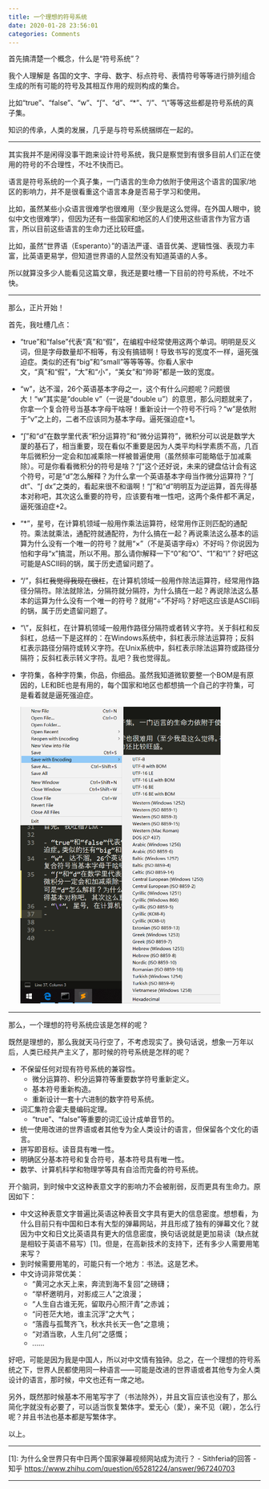 ```yaml
---
title: 一个理想的符号系统
date: 2020-01-28 23:56:01
categories: Comments
---
```


首先搞清楚一个概念，什么是“符号系统”？

我个人理解是 各国的文字、字母、数字、标点符号、表情符号等等进行排列组合生成的所有可能的符号及其相互作用的规则构成的集合。

比如“true”、“false”、“w”、“∫”、“d”、“\*”、“/”、“\\”等等这些都是符号系统的真子集。

知识的传承，人类的发展，几乎是与符号系统捆绑在一起的。

---

其实我并不是闲得没事干跑来设计符号系统，我只是察觉到有很多目前人们正在使用的符号的不合理性，不吐不快而已。

语言是符号系统的一个真子集，一门语言的生命力依附于使用这个语言的国家/地区的影响力，并不是很看重这个语言本身是否易于学习和使用。

比如，虽然某些小众语言很难学也很难用（至少我是这么觉得。在外国人眼中，貌似中文也很难学），但因为还有一些国家和地区的人们使用这些语言作为官方语言，所以目前这些语言的生命力还比较旺盛。

比如，虽然“世界语（Esperanto）”的语法严谨、语音优美、逻辑性强、表现力丰富，比英语更易学，但知道世界语的人显然没有知道英语的人多。

所以就算没多少人能看见这篇文章，我还是要吐槽一下目前的符号系统，不吐不快。

---

那么，正片开始！

首先，我吐槽几点：

- “true”和“false”代表“真”和“假”，在编程中经常使用这两个单词。明明是反义词，但是字母数量却不相等，有没有搞错啊！导致书写的宽度不一样，逼死强迫症。类似的还有“big”和“small”等等等等。你看人家中文，“真”和“假”，“大”和“小”，“美女”和“帅哥”都是一致的宽度。

- “w”，达不溜，26个英语基本字母之一，这个有什么问题呢？问题很大！“w”其实是“double v”（一说是“double u”）的意思，那么问题就来了，你拿一个复合符号当基本字母干啥呀！重新设计一个符号不行吗？“w”是依附于“v”之上的，二者不应该同为基本字母。逼死强迫症+1。

- “∫”和“d”在数学里代表“积分运算符”和“微分运算符”，微积分可以说是数学大厦的基石了，相当重要，现在看似不重要是因为人类平均科学素质不高，几百年后微积分一定会和加减乘除一样被普遍使用（虽然频率可能略低于加减乘除）。可是你看看微积分的符号是啥？“∫”这个还好说，未来的键盘估计会有这个符号，可是“d”怎么解释？为什么拿一个英语基本字母当作微分运算符？“∫ dt”、“∫ dx”之类的，看起来很不和谐啊！“∫”和“d”明明互为逆运算，首先得基本对称吧，其次这么重要的符号，应该要有唯一性吧，这两个条件都不满足，逼死强迫症+2。

- “\*”，星号，在计算机领域一般用作乘法运算符，经常用作正则匹配的通配符。乘法就乘法，通配符就通配符，为什么搞在一起？再说乘法这么基本的运算为什么没有一个唯一的符号？就用“×”（不是英语字母x）不好吗？你说因为怕和字母“x”搞混，所以不用。那么请你解释一下“0”和“O”、“1”和“l”？好吧这可能是ASCII码的锅，属于历史遗留问题了。

- “/”，斜杠~~我觉得我现在很杠~~，在计算机领域一般用作除法运算符，经常用作路径分隔符。除法就除法，分隔符就分隔符，为什么搞在一起？再说除法这么基本的运算为什么没有一个唯一的符号？就用“÷”不好吗？好吧这应该是ASCII码的锅，属于历史遗留问题了。

- “\\”，反斜杠，在计算机领域一般用作路径分隔符或者转义字符。关于斜杠和反斜杠，总结一下是这样的：在Windows系统中，斜杠表示除法运算符；反斜杠表示路径分隔符或转义字符。在Unix系统中，斜杠表示除法运算符或路径分隔符；反斜杠表示转义字符。乱吧？我也觉得乱。

- 字符集，各种字符集，你品，你细品。虽然我知道微软要整一个BOM是有原因的，LE和BE也是有用的，每个国家和地区也都想搞一个自己的字符集，可是看着就是逼死强迫症。

  <img src=" 一个理想的符号系统/1.png" width=400 />

---

那么，一个理想的符号系统应该是怎样的呢？

既然是理想的，那么我就天马行空了，不考虑现实了。换句话说，想象一万年以后，人类已经共产主义了，那时候的符号系统是怎样的呢？

- 不保留任何对现有符号系统的兼容性。
    - 微分运算符、积分运算符等重要数学符号重新定义。
    - 基本符号重新构造。
    - 重新设计一套十六进制的数字符号系统。
- 词汇集符合霍夫曼编码定理。
    - “true”、“false”等重要的词汇设计成单音节的。
- 统一使用改进的世界语或者其他专为全人类设计的语言，但保留各个文化的语言。
- 拼写即音标。读音具有唯一性。
- 明确区分基本符号和复合符号，基本符号具有唯一性。
- 数学、计算机科学和物理学等具有自洽而完备的符号系统。

开个脑洞，到时候中文这种表意文字的影响力不会被削弱，反而更具有生命力。原因如下：

- 中文这种表意文字普遍比英语这种表音文字具有更大的信息密度。想想看，为什么目前只有中国和日本有大型的弹幕网站，并且形成了独有的弹幕文化？就因为中文和日文比英语具有更大的信息密度，换句话说就是更加易读（缺点就是相较于英语不易写）<a herf="#1">[1]</a>。但是，在高新技术的支持下，还有多少人需要用笔来写？
- 到时候需要用笔的，可能只有一个地方：书法。这是艺术。
- 中文诗词非常优美：
    - “黄河之水天上来，奔流到海不复回”之磅礴；
    - “举杯邀明月，对影成三人”之浪漫；
    - “人生自古谁无死，留取丹心照汗青”之赤诚；
    - “问苍茫大地，谁主沉浮”之大气；
    - “落霞与孤鹜齐飞，秋水共长天一色”之意境；
    - “对酒当歌，人生几何”之感慨；
    - ......

好吧，可能是因为我是中国人，所以对中文情有独钟。总之，在一个理想的符号系统之下，世界人民都使用同一种语言——可能是改进的世界语或者其他专为全人类设计的语言，那时候，中文也还有一席之地。

另外，既然那时候基本不用笔写字了（书法除外），并且文盲应该也没有了，那么简化字就没有必要了，可以适当恢复繁体字。爱无心（愛），亲不见（親），怎么行呢？并且书法也基本都是写繁体字。

以上。

---

<a id="1"></a>[1]: 为什么全世界只有中日两个国家弹幕视频网站成为流行？ - Sithferia的回答 - 知乎 https://www.zhihu.com/question/65281224/answer/967240703

---
